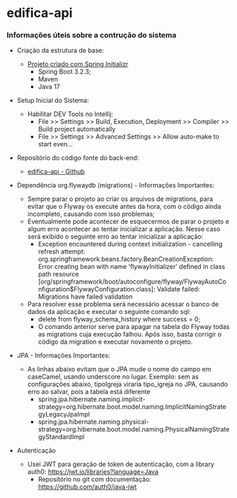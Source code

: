 # edifica-api

### Informações úteis sobre a contrução do sistema

* Criação da estrutura de base:
  * [Projeto criado com Spring Initializr](https://start.spring.io/)
    * Spring Boot 3.2.3;
    * Maven
    * Java 17
    
* Setup Inicial do Sistema:
  * Habilitar DEV Tools no Intellij: 
    * File >> Settings >> Build, Execution, Deployment >> Compiler >> Build project automatically
    * File >> Settings >> Advanced Settings >> Allow auto-make to start even...
* Repositório do código fonte do back-end:
  * [edifica-api - Github](https://github.com/nobrega-andrealves/edifica-api.git)
* Dependência org.flywaydb (migrations) - Informações Importantes:
  * Sempre parar o projeto ao criar os arquivos de migrations, para evitar que o Flyway os execute antes da hora, com o código ainda incompleto, causando com isso problemas;
  * Eventualmente pode acontecer de esquecermos de parar o projeto e algum erro acontecer ao tentar inicializar a aplicação. Nesse caso será exibido o seguinte erro ao tentar inicializar a aplicação:
    * Exception encountered during context initialization - cancelling refresh attempt: org.springframework.beans.factory.BeanCreationException: Error creating bean with name 'flywayInitializer' defined in class path resource [org/springframework/boot/autoconfigure/flyway/FlywayAutoConfiguration$FlywayConfiguration.class]: Validate failed: Migrations have failed validation
  * Para resolver esse problema será necessário acessar o banco de dados da aplicação e executar o seguinte comando sql:
    * delete from flyway_schema_history where success = 0;
    * O comando anterior serve para apagar na tabela do Flyway todas as migrations cuja execução falhou. Após isso, basta corrigir o código da migration e executar novamente o projeto.
* JPA - Informações Importantes:
  * As linhas abaixo evitam que o JPA mude o nome do campo em caseCamel, usando underscore no lugar. Exemplo: sem as configurações abaixo, tipoIgreja viraria tipo_igreja no JPA, causando erro ao salvar, pois a tabela está diferente 
    * spring.jpa.hibernate.naming.implicit-strategy=org.hibernate.boot.model.naming.ImplicitNamingStrategyLegacyJpaImpl
    * spring.jpa.hibernate.naming.physical-strategy=org.hibernate.boot.model.naming.PhysicalNamingStrategyStandardImpl
* Autenticação
  * Usei JWT para geração de token de autenticação, com a library auth0: https://jwt.io/libraries?language=Java
    * Repositório no git com documentação: https://github.com/auth0/java-jwt